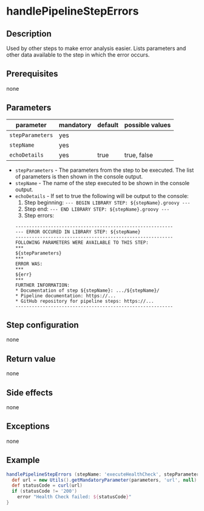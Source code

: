 # handlePipelineStepErrors

## Description

Used by other steps to make error analysis easier. Lists parameters and other data available to the step in which the error occurs.

## Prerequisites

none

## Parameters

| parameter        | mandatory | default | possible values |
| -----------------|-----------|---------|-----------------|
| `stepParameters` | yes       |         |                 |
| `stepName`       | yes       |         |                 |
| `echoDetails`    | yes       | true    | true, false     |

* `stepParameters` - The parameters from the step to be executed. The list of parameters is then shown in the console output.
* `stepName` - The name of the step executed to be shown in the console output.
* `echoDetails` - If set to true the following will be output to the console:
    1. Step beginning: `--- BEGIN LIBRARY STEP: ${stepName}.groovy ---`
    2. Step end: `--- END LIBRARY STEP: ${stepName}.groovy ---`
    3. Step errors:
    ```
    ----------------------------------------------------------
    --- ERROR OCCURED IN LIBRARY STEP: ${stepName}
    ----------------------------------------------------------
    FOLLOWING PARAMETERS WERE AVAILABLE TO THIS STEP:
    ***
    ${stepParameters}
    ***
    ERROR WAS:
    ***
    ${err}
    ***
    FURTHER INFORMATION:
    * Documentation of step ${stepName}: .../${stepName}/
    * Pipeline documentation: https://...
    * GitHub repository for pipeline steps: https://...
    ----------------------------------------------------------
    ```

## Step configuration

none

## Return value

none

## Side effects

none

## Exceptions

none

## Example

```groovy
handlePipelineStepErrors (stepName: 'executeHealthCheck', stepParameters: parameters) {
  def url = new Utils().getMandatoryParameter(parameters, 'url', null)
  def statusCode = curl(url)
  if (statusCode != '200')
    error "Health Check failed: ${statusCode}"
}
```
